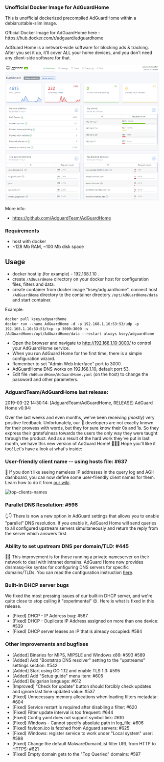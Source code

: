 ### Unofficial Docker Image for AdGuardHome
This is unofficial dockerized precompiled AdGuardHome within a debian:stable-slim image.

Official Docker Image for AdGuardHome here - https://hub.docker.com/r/adguard/adguardhome

AdGuard Home is a network-wide software for blocking ads & tracking. After you set it up, it'll cover ALL your home devices, and you don't need any client-side software for that.

![AdGuardHome](https://raw.githubusercontent.com/MrKsey/AdGuardHome/master/adh.PNG)

More info:
- https://github.com/AdguardTeam/AdGuardHome

### Requirements

* host with docker
* ~128 Mb RAM, ~100 Mb disk space 

## Usage

* docker host ip (for example) - 192.168.1.10 .
* create ```/AdGuardHome``` directory on your docker host for configuration files, filters and data.
* create container from docker image "ksey/adguardhome", connect host ```/AdGuardHome``` directory to the container directory ```/opt/AdGuardHome/data``` and start container.

Example:
```
docker pull ksey/adguardhome
docker run --name AdGuardHome -d -p 192.168.1.10:53:53/udp -p 192.168.1.10:53:53/tcp -p 3000:3000 -v /AdGuardHome:/opt/AdGuardHome/data --restart always ksey/adguardhome
```

* Open the browser and navigate to http://192.168.1.10:3000/ to control your AdGuardHome service.
* When you run AdGuard Home for the first time, there is a simple configuration wizard.
* Remember to set "Admin Web Interface" port to 3000.
* AdGuardHome DNS works on 192.168.1.10, default port 53.
* Edit file ```/AdGuardHome/AdGuardHome.yaml``` (on the host) to change the password and other parameters.















































### AdguardTeam/AdGuardHome last release:
2019-03-22 14:30:14: [AdguardTeam/AdGuardHome, RELEASE] AdGuard Home v0.94:

Over the last weeks and even months, we've been receiving *(mostly)* very positive feedback. Unfortunately, our 🤖 developers are not exactly known for their prowess with words, but they for sure know their 0s and 1s. So they express their gratefulness towards the users the only way they were taught: through the product. And as a result of the hard work they've put in last month, we have this new version of AdGuard Home! 💃💃💃 Hope you'll like it too! Let's have a look at what's inside:

### User-friendly client name -- using hosts file: #637 

🙈 If you don't like seeing nameless IP addresses in the query log and AGH dashboard, you can now define some user-friendly client names for them. Learn how to do it from [our wiki](https://github.com/AdguardTeam/AdGuardHome/wiki/Configuration#friendly-names).

![top-clients-names](https://user-images.githubusercontent.com/5947035/54820830-81ac8400-4cb1-11e9-9ade-eac9abc67f5d.png)

### Parallel DNS Resolution: #596 

👆👇 There is now a new option in AdGuard settings that allows you to enable "parallel" DNS resolution. If you enable it, AdGuard Home will send queries to all configured upstream servers simultaneously and return the reply from the server which answers first.

### Ability to set upstream DNS per domain/TLD: #445

👨‍💻 This improvement is for those running a private nameserver on their network to deal with intranet domains. AdGuard Home now provides dnsmasq-like syntax for configuring DNS servers for specific domains/TLDs. You can read the configuration instruction [here](https://github.com/AdguardTeam/AdGuardHome/wiki/Configuration#upstreams-for-domains).

### Built-in DHCP server bugs

We fixed the most pressing issues of our built-in DHCP server, and we're quite close to stop calling it "experimental" 😉. Here is what is fixed in this release.

* [Fixed] DHCP - IP Address bug: #567
* [Fixed] DHCP - Duplicate IP Address assigned on more than one device: #539 
* [Fixed] DHCP server leases an IP that is already occupied: #584 

### Other improvements and bugfixes

* [Added] Binaries for MIPS, MIPSLE and Windows x86: #593 #589 
* [Added] Add "Bootstrap DNS resolver" setting to the "upstreams" settings section: #542 
* [Added] Start using GO 1.12 and enable TLS 1.3: #595 
* [Added] Add "Setup guide" menu item: #605 
* [Added] Bulgarian language: #612 
* [Improved] "Check for update" button should forcibly check updates and ignore last time updated value: #537 
* [Fixed] Unnecessary memory allocations when loading filters metadata: #604 
* [Fixed] Service restart is required after disabling a filter: #620 
* [Fixed] Filter update interval is too frequent: #644 
* [Fixed] Config yaml does not support symbol link: #610 
* [Fixed] Windows - Cannot specify absolute path in log_file: #606 
* [Fixed] favicon.ico is fetched from Adguard servers: #625 
* [Fixed] Windows: register service to work under "Local system" user: #598 
* [Fixed] Change the default MalwareDomainList filter URL from HTTP to HTTPS: #621 
* [Fixed] Empty domain gets to the "Top Queried" domains: #597 
